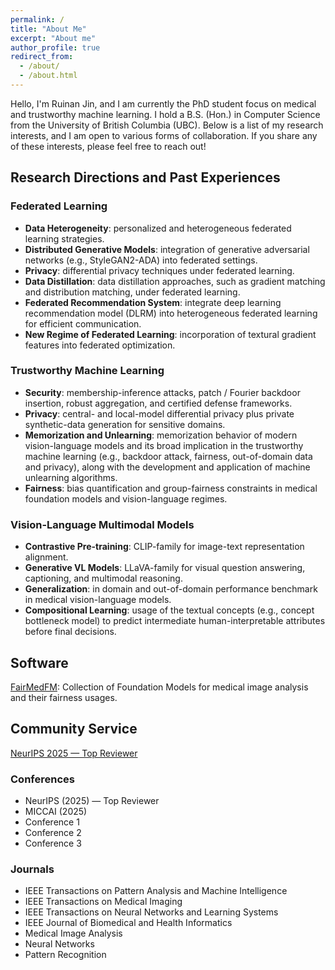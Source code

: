 ```yaml
---
permalink: /
title: "About Me"
excerpt: "About me"
author_profile: true
redirect_from: 
  - /about/
  - /about.html
---
```


Hello, I'm Ruinan Jin, and I am currently the PhD student focus on medical and trustworthy machine learning. I hold a B.S. (Hon.) in Computer Science from the University of British Columbia (UBC). Below is a list of my research interests, and I am open to various forms of collaboration. If you share any of these interests, please feel free to reach out!

## Research Directions and Past Experiences

### Federated Learning
- **Data Heterogeneity**: personalized and heterogeneous federated learning strategies.
- **Distributed Generative Models**: integration of generative adversarial networks (e.g., StyleGAN2-ADA) into federated settings.
- **Privacy**: differential privacy techniques under federated learning.
- **Data Distillation**: data distillation approaches, such as gradient matching and distribution matching, under federated learning.
- **Federated Recommendation System**: integrate deep learning recommendation model (DLRM) into heterogeneous federated learning for efficient communication.
- **New Regime of Federated Learning**: incorporation of textural gradient features into federated optimization.

### Trustworthy Machine Learning
- **Security**: membership-inference attacks, patch / Fourier backdoor insertion, robust aggregation, and certified defense frameworks.
- **Privacy**: central- and local-model differential privacy plus private synthetic-data generation for sensitive domains.
- **Memorization and Unlearning**: memorization behavior of modern vision-language models and its broad implication in the trustworthy machine learning (e.g., backdoor attack, fairness, out-of-domain data and privacy), along with the development and application of machine unlearning algorithms.
- **Fairness**: bias quantification and group-fairness constraints in medical foundation models and vision-language regimes.

### Vision-Language Multimodal Models
- **Contrastive Pre-training**: CLIP-family for image-text representation alignment.
- **Generative VL Models**: LLaVA-family for visual question answering, captioning, and multimodal reasoning.
- **Generalization**: in domain and out-of-domain performance benchmark in medical vision-language models.
- **Compositional Learning**: usage of the textual concepts (e.g., concept bottleneck model) to predict intermediate human-interpretable attributes before final decisions.


## Software
[FairMedFM](https://github.com/FairMedFM/FairMedFM): Collection of Foundation Models for medical image analysis and their fairness usages.

## Community Service

<p class="mb-2">
  <a class="badge badge--award" href="https://neurips.cc/Conferences/2025/ProgramCommittee" target="_blank" rel="noopener">
    <i class="fa fa-award" aria-hidden="true"></i>
    NeurIPS 2025 — Top Reviewer
  </a>
  
</p>

### Conferences
<ul class="list--grid">
  <li>NeurIPS (2025) — Top Reviewer</li>
  <li>MICCAI (2025)</li>
  <li>Conference 1</li>
  <li>Conference 2</li>
  <li>Conference 3</li>
  
</ul>

### Journals
<ul class="list--grid">
  <li>IEEE Transactions on Pattern Analysis and Machine Intelligence</li>
  <li>IEEE Transactions on Medical Imaging</li>
  <li>IEEE Transactions on Neural Networks and Learning Systems</li>
  <li>IEEE Journal of Biomedical and Health Informatics</li>
  <li>Medical Image Analysis</li>
  <li>Neural Networks</li>
  <li>Pattern Recognition</li>
  
</ul>
